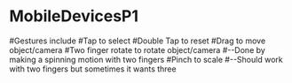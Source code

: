 # MobileDevicesP1
#Gestures include
#Tap to select
#Double Tap to reset
#Drag to move object/camera
#Two finger rotate to rotate object/camera
#--Done by making a spinning motion with two fingers
#Pinch to scale
#--Should work with two fingers but sometimes it wants three
